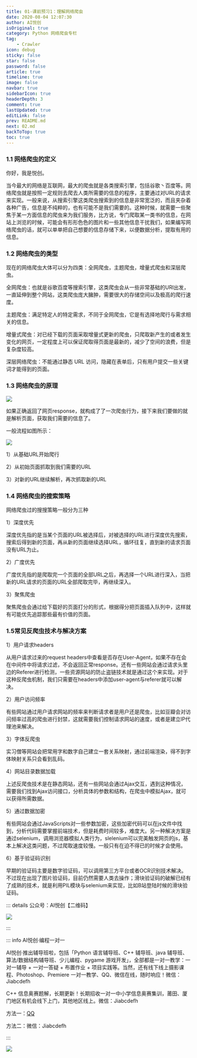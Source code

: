 ```yaml
---
title: 01-课前预习1：理解网络爬虫
date: 2020-08-04 12:07:30
author: AI悦创
isOriginal: true
category: Python 网络爬虫专栏
tag:
    - Crawler
icon: debug
sticky: false
star: false
password: false
article: true
timeline: true
image: false
navbar: true
sidebarIcon: true
headerDepth: 3
comment: true
lastUpdated: true
editLink: false
prev: README.md
next: 02.md
backToTop: true
toc: true
---
```


### 1.1 网络爬虫的定义

你好，我是悦创。

当今最大的网络是互联网，最大的爬虫就是各类搜索引擎，包括谷歌丶百度等。网络爬虫就是按照一定规则去爬去人类所需要的信息的程序，主要通过对URL的请求来实现。一般来说，从搜索引擎这类爬虫搜索到的信息是非常宽泛的，而且夹杂着各种广告，信息是不纯粹的，也有可能不是我们需要的。这种时候，就需要一些聚焦于某一方面信息的爬虫来为我们服务，比方说，专门爬取某一类书的信息，在网站上浏览的时候，可能会有形形色色的图片和一些其他信息干扰我们，如果编写网络爬虫的话，就可以单单把自己想要的信息存储下来，以便数据分析，提取有用的信息。

### 1.2 网络爬虫的类型

现在的网络爬虫大体可以分为四类：全网爬虫，主题爬虫，增量式爬虫和深层爬虫。

全网爬虫：也就是谷歌百度等搜索引擎，这类爬虫会从一些非常基础的URl出发，一直延伸到整个网站，这类爬虫庞大臃肿，需要很大的存储空间以及极高的爬行速度。

主题爬虫：满足特定人的特定需求，不同于全网爬虫，它是有选择地爬行与需求相关的信息。

增量式爬虫：对已经下载的页面采取增量式更新的爬虫，只爬取新产生的或者发生变化的网页，一定程度上可以保证爬取得页面是最新的，减少了空间的浪费，但是复杂度较高。

深层网络爬虫：不能通过静态 URL 访问，隐藏在表单后，只有用户提交一些关键词才能得到的页面。

### 1.3 网络爬虫的原理

![](./stage1_spider1.assets/1596514058635-e2da370b-e4e0-4f38-a522-c08e471f16f4.png)

如果正确返回了网页response，就构成了了一次爬虫行为，接下来我们要做的就是解析页面，获取我们需要的信息了。

一般流程如图所示：

![](./stage1_spider1.assets/1596514058626-0ce8cc04-4533-4ffb-b390-2777edd9c428.png)

1）从基础URL开始爬行

2）从初始页面抓取到我们需要的URL

3）对新的URL继续解析，再次抓取新的URL

### 1.4 网络爬虫的搜索策略

网络爬虫过的搜搜策略一般分为三种

1）深度优先

深度优先指的是当某个页面的URL被选择后，对被选择的URL进行深度优先搜索，搜索后得到新的页面，再从新的页面继续选择URL，循环往复，直到新的请求页面没有URL为止。

2）广度优先

广度优先指的是爬取完一个页面的全部URL之后，再选择一个URL进行深入，当把新的URL请求的页面的URL全部爬取完毕，再继续深入。

3）聚焦爬虫

聚焦爬虫会通过给下载好的页面打分的形式，根据得分把页面插入队列中，这样就有可能优先追踪那些最有价值的页面。

### 1.5常见反爬虫技术与解决方案

1）用户请求headers

从用户请求过来的request headers中查看是否存在User-Agent，如果不存在会在中间件中将请求过滤，不会返回正常response。还有一些网站会通过请求头里边的Referer进行检测，一些资源网站的防止盗链技术就是通过这个来实现。对于这种反爬虫机制，我们只需要在headers中添加user-agent与referer就可以解决。

2）用户访问频率

有些网站通过用户请求网站的频率来判断请求者是用户还是爬虫，比如豆瓣会对访问频率过高的爬虫进行封禁，这就需要我们控制请求网站的速度，或者是建立IP代理池来解决。

3）字体反爬虫

实习僧等网站会把常用字和数字自己建立一套关系映射，通过前端渲染，得不到字体映射关系只会看到乱码。

4）网站目录数据加载

上述反爬虫技术是在静态网站，还有一些网站会通过Ajax交互，遇到这种情况，需要我们找到Ajax访问接口，分析具体的参数和结构，在爬虫中模拟Ajax，就可以获得所需数据。

5）通过数据加密

有些网站会通过JavaScripts对一些参数加密，这些加密代码可以在js文件中找到，分析代码需要掌握前端技术，但是耗费时间较多，难度大。另一种解决方案是通过selenium，调用浏览器模拟人类行为，slelenium可以完美触发网页的js，基本上解决这类问题，不过爬取速度较慢。一般只有在迫不得已的时候才会使用。

6）基于验证码识别

早期的验证码主要是数字验证码，可以调用第三方平台或者OCR识别技术解决。不过现在出现了图片验证码，目前仍然需要人类去操作；滑块验证码的破解已经有了成熟的技术，就是利用PIL模块与selenium来实现，比如B站登陆时候的滑块验证码。

::: details 公众号：AI悦创【二维码】

![](/gzh.jpg)

:::

::: info AI悦创·编程一对一

AI悦创·推出辅导班啦，包括「Python 语言辅导班、C++ 辅导班、java 辅导班、算法/数据结构辅导班、少儿编程、pygame 游戏开发」，全部都是一对一教学：一对一辅导 + 一对一答疑 + 布置作业 + 项目实践等。当然，还有线下线上摄影课程、Photoshop、Premiere 一对一教学、QQ、微信在线，随时响应！微信：Jiabcdefh

C++ 信息奥赛题解，长期更新！长期招收一对一中小学信息奥赛集训，莆田、厦门地区有机会线下上门，其他地区线上。微信：Jiabcdefh

方法一：[QQ](http://wpa.qq.com/msgrd?v=3&uin=1432803776&site=qq&menu=yes)

方法二：微信：Jiabcdefh

:::

![](/zsxq.jpg)
